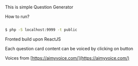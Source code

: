 This is simple Question Generator

How to run?

```bash

$ php -S localhost:9999 -t public

```

Fronted build upon ReactJS

Each question card content can be voiced by clicking on button

Voices from [https://aimyvoice.com/](https://aimyvoice.com/)
